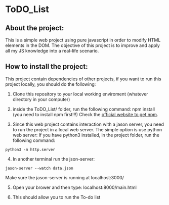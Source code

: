# ToDO_List

## About the project:

This is a simple web project using pure javascript in order to modify HTML elements in the DOM. 
The objective of this project is to improve and apply all my JS knowledge into a real-life scenario.

## How to install the project:

This project contain dependencies of other projects, if you want to run this project locally, you should do the following:

1. Clone this repository to your local working enviroment (whatever directory in your computer)

2. inside the ToDO_List/ folder, run the following command:
    npm install (you need to install npm first!!!)  Check the [official website to get npm](https://www.npmjs.com/get-npm).
    
3. Since this web project contains interaction with a jason server, you need to run the project in a local web server. The simple option is use python web server:
If you have python3 installed, in the project folder, run the following command:
```
python3 -m http.server
```
4. In another terminal run the json-server:

```
jason-server --watch data.json
```
Make sure the jason-server is running at localhost:3000/

5. Open your brower and then type:
localhost:8000/main.html

6. This should allow you to run the To-do list
